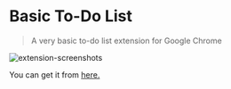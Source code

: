 <h1>Basic To-Do List</h1>

> A very basic to-do list extension for Google Chrome

<img src="https://media.giphy.com/media/26gJyDfS5kLecJmX6/giphy.gif" alt="extension-screenshots" />

You can get it from <a href="https://chrome.google.com/webstore/detail/basic-to-do-list/fgkmaedaobllmdjloggjhgkgndimmahi">here.</a>
